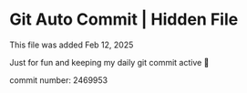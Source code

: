 # Git Auto Commit | Hidden File

This file was added Feb 12, 2025

Just for fun and keeping my daily git commit active 🤪

commit number: 2469953
